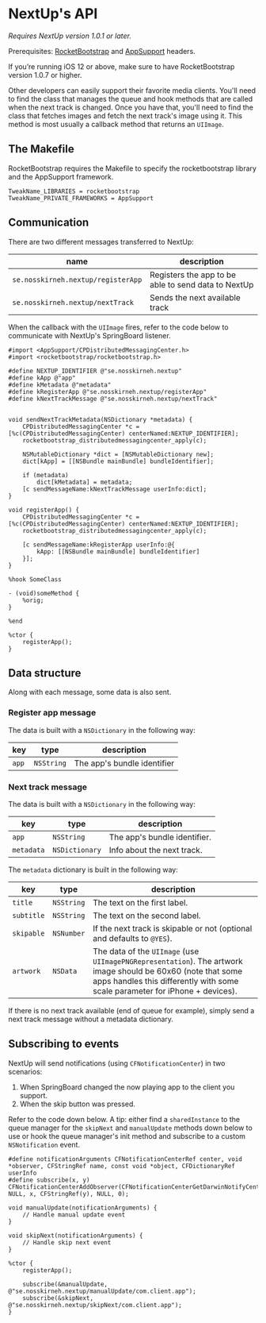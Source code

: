# NextUp's API
*Requires NextUp version 1.0.1 or later.*

Prerequisites: [RocketBootstrap](https://github.com/rpetrich/RocketBootstrap/tree/master) and [AppSupport](http://developer.limneos.net/?ios=11.0&framework=AppSupport.framework&header=CPDistributedMessagingCenter.h) headers.

If you’re running iOS 12 or above, make sure to have RocketBootstrap version 1.0.7 or higher.

Other developers can easily support their favorite media clients. You'll need to find the class that manages the queue and hook methods that are called when the next track is changed. Once you have that, you'll need to find the class that fetches images and fetch the next track's image using it. This method is most usually a callback method that returns an `UIImage`.

## The Makefile
RocketBootstrap requires the Makefile to specify the rocketbootstrap library and the AppSupport framework.
```
TweakName_LIBRARIES = rocketbootstrap
TweakName_PRIVATE_FRAMEWORKS = AppSupport
```

## Communication
There are two different messages transferred to NextUp:

|               name               |                     description                     |
|----------------------------------|-----------------------------------------------------|
`se.nosskirneh.nextup/registerApp` | Registers the app to be able to send data to NextUp |
`se.nosskirneh.nextup/nextTrack`   | Sends the next available track                      |


When the callback with the `UIImage` fires, refer to the code below to communicate with NextUp's SpringBoard listener.

```
#import <AppSupport/CPDistributedMessagingCenter.h>
#import <rocketbootstrap/rocketbootstrap.h>

#define NEXTUP_IDENTIFIER @"se.nosskirneh.nextup"
#define kApp @"app"
#define kMetadata @"metadata"
#define kRegisterApp @"se.nosskirneh.nextup/registerApp"
#define kNextTrackMessage @"se.nosskirneh.nextup/nextTrack"


void sendNextTrackMetadata(NSDictionary *metadata) {
    CPDistributedMessagingCenter *c = [%c(CPDistributedMessagingCenter) centerNamed:NEXTUP_IDENTIFIER];
    rocketbootstrap_distributedmessagingcenter_apply(c);

    NSMutableDictionary *dict = [NSMutableDictionary new];
    dict[kApp] = [[NSBundle mainBundle] bundleIdentifier];

    if (metadata)
        dict[kMetadata] = metadata;
    [c sendMessageName:kNextTrackMessage userInfo:dict];
}

void registerApp() {
    CPDistributedMessagingCenter *c = [%c(CPDistributedMessagingCenter) centerNamed:NEXTUP_IDENTIFIER];
    rocketbootstrap_distributedmessagingcenter_apply(c);

    [c sendMessageName:kRegisterApp userInfo:@{
        kApp: [[NSBundle mainBundle] bundleIdentifier]
    }];
}

%hook SomeClass

- (void)someMethod {
    %orig;
}

%end

%ctor {
    registerApp();
}
```

## Data structure
Along with each message, some data is also sent.

### Register app message
The data is built with a `NSDictionary` in the following way:

|   key    |    type    |         description         |
|----------|------------|-----------------------------|
| `app`    | `NSString` | The app's bundle identifier |

### Next track message
The data is built with a `NSDictionary` in the following way:

|    key     |   type         |          description         |
|------------|----------------|------------------------------|
| `app`      | `NSString`     | The app's bundle identifier. |
| `metadata` | `NSDictionary` | Info about the next track.   |


The `metadata` dictionary is built in the following way:

|    key     |   type     |          description          |
|------------|------------|-------------------------------|
| `title`    | `NSString` | The text on the first label.  |
| `subtitle` | `NSString` | The text on the second label. |
| `skipable` | `NSNumber` | If the next track is skipable or not (optional and defaults to `@YES`). |
| `artwork`  | `NSData`   | The data of the `UIImage` (use `UIImagePNGRepresentation`). The artwork image should be 60x60 (note that some apps handles this differently with some scale parameter for iPhone + devices). |

If there is no next track available (end of queue for example), simply send a next track message without a metadata dictionary.

## Subscribing to events
NextUp will send notifications (using `CFNotificationCenter`) in two scenarios:
1. When SpringBoard changed the now playing app to the client you support.
2. When the skip button was pressed.

Refer to the code down below. A tip: either find a `sharedInstance` to the queue manager for the `skipNext` and `manualUpdate` methods down below to use or hook the queue manager's init method and subscribe to a custom `NSNotification` event.

```
#define notificationArguments CFNotificationCenterRef center, void *observer, CFStringRef name, const void *object, CFDictionaryRef userInfo
#define subscribe(x, y) CFNotificationCenterAddObserver(CFNotificationCenterGetDarwinNotifyCenter(), NULL, x, CFStringRef(y), NULL, 0);

void manualUpdate(notificationArguments) {
    // Handle manual update event
}

void skipNext(notificationArguments) {
    // Handle skip next event
}

%ctor {
    registerApp();

    subscribe(&manualUpdate, @"se.nosskirneh.nextup/manualUpdate/com.client.app");
    subscribe(&skipNext, @"se.nosskirneh.nextup/skipNext/com.client.app");
}
```
